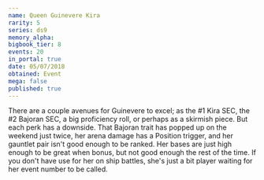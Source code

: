 ```yaml
---
name: Queen Guinevere Kira
rarity: 5
series: ds9
memory_alpha:
bigbook_tier: 8
events: 20
in_portal: true
date: 05/07/2018
obtained: Event
mega: false
published: true
---
```


There are a couple avenues for Guinevere to excel; as the #1 Kira SEC, the #2 Bajoran SEC, a big proficiency roll, or perhaps as a skirmish piece. But each perk has a downside. That Bajoran trait has popped up on the weekend just twice, her arena damage has a Position trigger, and her gauntlet pair isn't good enough to be ranked. Her bases are just high enough to be great when bonus, but not good enough the rest of the time. If you don't have use for her on ship battles, she's just a bit player waiting for her event number to be called.
